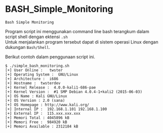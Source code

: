 # BASH_Simple_Monitoring
`Bash Simple Monitoring`

Program script ini menggunakan command line bash terangkum dalam script shell dengan ektensi `.sh`<br>
Untuk menjalankan program tersebut dapat di sistem operasi Linux dengan dukungan `Bash/Shell`.

Berikut contoh dalam penggunaan script ini.
```
$ ./simple_bash_monitoring.sh
[+] User Online :   twster
[+] Operating System :  GNU/Linux
[+] Architecture :  i686
[+] Hostname :  twsterdev
[+] Kernel Release :  4.0.0-kali1-686-pae
[+] Kernel Version :  #1 SMP Debian 4.0.4-1+kali2 (2015-06-03)
[+] OS Name : Kali GNU/Linux
[+] OS Version : 2.0 (sana)
[+] OS Homepage : http://www.kali.org/
[+] Internal IP :  192.168.1.101 192.168.1.100
[+] External IP :  115.xxx.xxx.xxx
[+] Memori Total : 4045896 kB
[+] Memori Free :  984920 kB
[+] Memori Available : 2312184 kB
```
